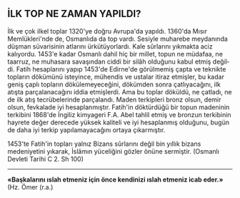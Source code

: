 ## İLK TOP NE ZAMAN YAPILDI?

İlk ve çok ilkel toplar 1320'ye doğru Avru­pa'da yapıldı. 1360'da Mısır Memlükleri'nde de, Osmanlıda da top vardı. Sesiyle muharebe mey­danında düşman süvarisinin atlarını ürkütüyor­lardı. Kale sûrlarını yıkmakta aciz kalıyordu. 1453'e kadar Osmanlı dahil hiç bir millet, topun ne müdafaa, ne taarruz, ne muhasara savaşın­dan ciddi bir silâh olduğunu kabul etmiş değil­di. Fatih hesaplarını yapıp 1453'de Edirne'de gö­rülmemiş çapta ve teknikte topların dökümünü isteyince, mühendis ve ustalar itiraz etmişler, bu kadar geniş çaplı topların dökülemeyeceğini, dökümden sonra çatlıyacağını, ilk atışta parça­lanacağını iddia etmişlerdi. Ama bu toplar dö­küldü, ne çatladı, ne de ilk atış tecrübelerinde parçalandı. Maden terkipleri bronz olsun, de­mir olsun, fevkalade iyi hesaplanmıştır. Fatih'in döktürdüğü bir topun madeninin terkibini 1868'de İngiliz kimyageri F.A. Abel tahlil etmiş ve bronzun terkibinin hayrete değer derecede yük­sek kaliteli ve iyi hesaplanmış olduğunu, bu­gün de daha iyi terkip yapılamayacağını ortaya çıkarmıştır.

1453'te Fatih'in topları yalnız Bizans sûrla­rını değil bin yıllık bizans medeniyetini yıka­rak, İslâmın yüceliğini gözler önüne sermiştir. (Osmanlı Devleti Tarihi C 2. Sh 100)

***

**«Başkalarını ıslah etmeniz için önce kendi­nizi ıslah etmeniz icab eder.»** (Hz. Ömer (r.a.)
